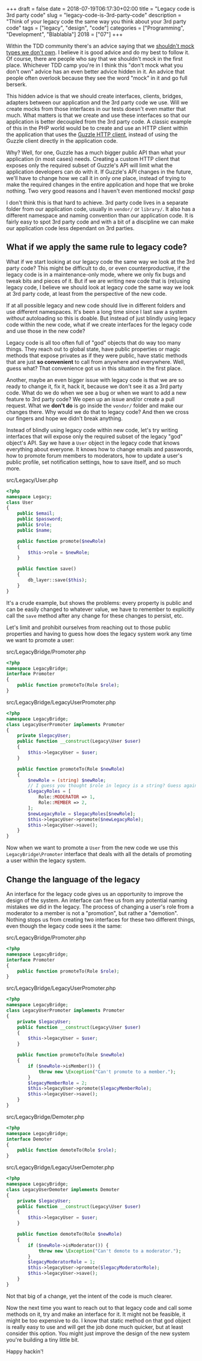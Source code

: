 +++
draft = false
date = 2018-07-19T06:17:30+02:00
title = "Legacy code is 3rd party code"
slug = "legacy-code-is-3rd-party-code"
description = "Think of your legacy code the same way you think about your 3rd party code"
tags = ["legacy", "design", "code"]
categories = ["Programming", "Development", "Blablabla"]
2018 = ["07"]
+++

Within the TDD community there's an advice saying that we [shouldn't mock types we don't own](https://github.com/mockito/mockito/wiki/How-to-write-good-tests#dont-mock-type-you-dont-own). I believe it is good advice and do my best to follow it. Of course, there are people who say that we shouldn't mock in the first place. Whichever TDD camp you're in I think this "don't mock what you don't own" advice has an even better advice hidden in it. An advice that people often overlook because they see the word "mock" in it and go full berserk.

This hidden advice is that we should create interfaces, clients, bridges, adapters between our application and the 3rd party code we use. Will we create mocks from those interfaces in our tests doesn't even matter that much. What matters is that we create and use these interfaces so that our application is better decoupled from the 3rd party code. A classic example of this in the PHP world would be to create and use an HTTP client within the application that uses the [Guzzle HTTP client](https://github.com/guzzle/guzzle), instead of using the Guzzle client directly in the application code.

Why? Well, for one, Guzzle has a much bigger public API than what your application (in most cases) needs. Creating a custom HTTP client that exposes only the required subset of Guzzle's API will limit what the application developers can do with it. If Guzzle's API changes in the future, we'll have to change how we call it in only one place, instead of trying to make the required changes in the entire application and hope that we broke nothing. Two very good reasons and I haven't even mentioned mocks! *gasp*

I don't think this is that hard to achieve. 3rd party code lives in a separate folder from our application code, usually in `vendor/` or `library/`. It also has a different namespace and naming convention than our application code. It is fairly easy to spot 3rd party code and with a bit of a discipline we can make our application code less dependant on 3rd parties.

## What if we apply the same rule to legacy code?

What if we start looking at our legacy code the same way we look at the 3rd party code? This might be difficult to do, or even counterproductive, if the legacy code is in a maintenance-only mode, where we only fix bugs and tweak bits and pieces of it. But if we are writing new code that is (re)using legacy code, I believe we should look at legacy code the same way we look at 3rd party code, at least from the perspective of the new code.

If at all possible legacy and new code should live in different folders and use different namespaces. It's been a long time since I last saw a system *without* autoloading so this is doable. But instead of just blindly using legacy code within the new code, what if we create interfaces for the legacy code and use those in the new code?

Legacy code is all too often full of "god" objects that do way too many things. They reach out to global state, have public properties or magic methods that expose privates as if they were public, have static methods that are just **so convenient** to call from anywhere and everywhere. Well, guess what? That convenience got us in this situation in the first place.

Another, maybe an even bigger issue with legacy code is that we are so ready to change it, fix it, hack it, because we don't see it as a 3rd party code. What do we do when we see a bug or when we want to add a new feature to 3rd party code? We open up an issue and/or create a pull request. What we **don't do** is go inside the `vendor/` folder and make our changes there. Why would we do that to legacy code? And then we cross our fingers and hope we didn't break anything.

Instead of blindly using legacy code within new code, let's try writing interfaces that will expose only the required subset of the legacy "god" object's API. Say we have a `User` object in the legacy code that knows everything about everyone. It knows how to change emails and passwords, how to promote forum members to moderators, how to update a user's public profile, set notification settings, how to save itself, and so much more.

<div class="filename">src/Legacy/User.php</div>

``` php
<?php
namespace Legacy;
class User
{
    public $email;
    public $password;
    public $role;
    public $name;

    public function promote($newRole)
    {
        $this->role = $newRole;
    }

    public function save()
    {
        db_layer::save($this);
    }
}

```

It's a crude example, but shows the problems: every property is public and can be easily changed to whatever value, we have to remember to explicitly call the `save` method after any change for these changes to persist, etc.

Let's limit and prohibit ourselves from reaching out to those public properties and having to guess how does the legacy system work any time we want to promote a user:

<div class="filename">src/LegacyBridge/Promoter.php</div>

``` php
<?php
namespace LegacyBridge;
interface Promoter
{
    public function promoteTo(Role $role);
}
```

<div class="filename">src/LegacyBridge/LegacyUserPromoter.php</div>

``` php
<?php
namespace LegacyBridge;
class LegacyUserPromoter implements Promoter
{
    private $legacyUser;
    public function __construct(Legacy\User $user)
    {
        $this->legacyUser = $user;
    }

    public function promoteTo(Role $newRole)
    {
        $newRole = (string) $newRole;
        // I guess you thought $role in legacy is a string? Guess again!
        $legacyRoles = [
            Role::MODERATOR => 1,
            Role::MEMBER => 2,
        ];
        $newLegacyRole = $legacyRoles[$newRole];
        $this->legacyUser->promote($newLegacyRole);
        $this->legacyUser->save();
    }
}
```

Now when we want to promote a `User` from the new code we use this `LegacyBridge\Promoter` interface that deals with all the details of promoting a user within the legacy system.

## Change the language of the legacy

An interface for the legacy code gives us an opportunity to improve the design of the system. An interface can free us from any potential naming mistakes we did in the legacy. The process of changing a user's role from a moderator to a member is not a "promotion", but rather a "demotion". Nothing stops us from creating two interfaces for these two different things, even though the legacy code sees it the same:

<div class="filename">src/LegacyBridge/Promoter.php</div>

``` php
<?php
namespace LegacyBridge;
interface Promoter
{
    public function promoteTo(Role $role);
}
```

<div class="filename">src/LegacyBridge/LegacyUserPromoter.php</div>

``` php
<?php
namespace LegacyBridge;
class LegacyUserPromoter implements Promoter
{
    private $legacyUser;
    public function __construct(Legacy\User $user)
    {
        $this->legacyUser = $user;
    }

    public function promoteTo(Role $newRole)
    {
        if ($newRole->isMember()) {
            throw new \Exception("Can't promote to a member.");
        }
        $legacyMemberRole = 2;
        $this->legacyUser->promote($legacyMemberRole);
        $this->legacyUser->save();
    }
}
```


<div class="filename">src/LegacyBridge/Demoter.php</div>

``` php
<?php
namespace LegacyBridge;
interface Demoter
{
    public function demoteTo(Role $role);
}
```

<div class="filename">src/LegacyBridge/LegacyUserDemoter.php</div>

``` php
<?php
namespace LegacyBridge;
class LegacyUserDemoter implements Demoter
{
    private $legacyUser;
    public function __construct(Legacy\User $user)
    {
        $this->legacyUser = $user;
    }

    public function demoteTo(Role $newRole)
    {
        if ($newRole->isModerator()) {
            throw new \Exception("Can't demote to a moderator.");
        }
        $legacyModeratorRole = 1;
        $this->legacyUser->promote($legacyModeratorRole);
        $this->legacyUser->save();
    }
}
```

Not that big of a change, yet the intent of the code is much clearer.

Now the next time you want to reach out to that legacy code and call some methods on it, try and make an interface for it. It might not be feasible, it might be too expensive to do. I know that static method on that god object is really easy to use and will get the job done much quicker, but at least consider this option. You might just improve the design of the new system you're building a tiny little bit.

Happy hackin'!
